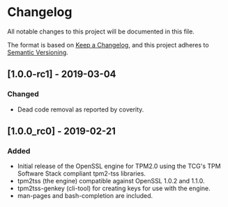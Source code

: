 # Changelog
All notable changes to this project will be documented in this file.

The format is based on [Keep a Changelog](https://keepachangelog.com/en/1.0.0/),
and this project adheres to [Semantic Versioning](https://semver.org/spec/v2.0.0.html).

## [1.0.0-rc1] - 2019-03-04
### Changed
- Dead code removal as reported by coverity.

## [1.0.0_rc0] - 2019-02-21
### Added
- Initial release of the OpenSSL engine for TPM2.0 using the TCG's TPM
  Software Stack compliant tpm2-tss libraries.
- tpm2tss (the engine) compatible against OpenSSL 1.0.2 and 1.1.0.
- tpm2tss-genkey (cli-tool) for creating keys for use with the engine.
- man-pages and bash-completion are included.
